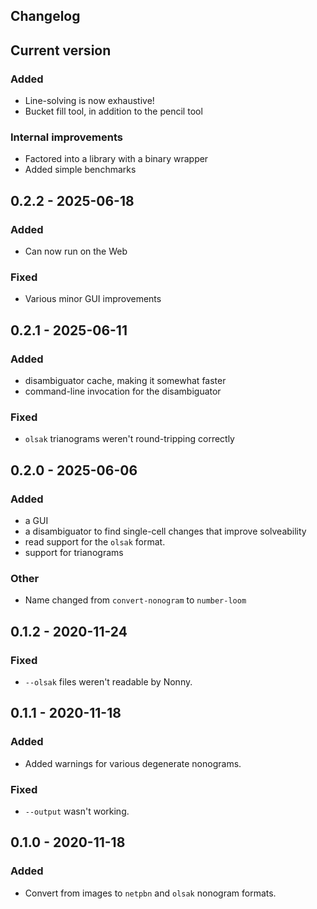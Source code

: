 ## Changelog

## Current version
### Added
 - Line-solving is now exhaustive!
 - Bucket fill tool, in addition to the pencil tool
### Internal improvements
 - Factored into a library with a binary wrapper
 - Added simple benchmarks

## 0.2.2 - 2025-06-18
### Added
 - Can now run on the Web
### Fixed
 - Various minor GUI improvements

## 0.2.1 - 2025-06-11
### Added
 - disambiguator cache, making it somewhat faster
 - command-line invocation for the disambiguator
### Fixed
 - `olsak` trianograms weren't round-tripping correctly

## 0.2.0 - 2025-06-06
### Added
 - a GUI
 - a disambiguator to find single-cell changes that improve solveability
 - read support for the `olsak` format.
 - support for trianograms
### Other
 - Name changed from `convert-nonogram` to `number-loom`

## 0.1.2 - 2020-11-24
### Fixed
 - `--olsak` files weren't readable by Nonny.

## 0.1.1 - 2020-11-18
### Added 
 - Added warnings for various degenerate nonograms.
### Fixed
 - `--output` wasn't working.

## 0.1.0 - 2020-11-18
### Added 
 - Convert from images to `netpbn` and `olsak` nonogram formats.
